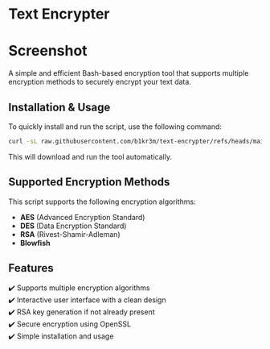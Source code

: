 # Text Encrypter

# Screenshot


A simple and efficient Bash-based encryption tool that supports multiple encryption methods to securely encrypt your text data.

## Installation & Usage

To quickly install and run the script, use the following command:

```bash
curl -sL raw.githubusercontent.com/b1kr3m/text-encrypter/refs/heads/main/install.sh | bash
```

This will download and run the tool automatically.

## Supported Encryption Methods

This script supports the following encryption algorithms:

- **AES** (Advanced Encryption Standard)
- **DES** (Data Encryption Standard)
- **RSA** (Rivest-Shamir-Adleman)
- **Blowfish**

## Features

✔️ Supports multiple encryption algorithms  
✔️ Interactive user interface with a clean design  
✔️ RSA key generation if not already present  
✔️ Secure encryption using OpenSSL  
✔️ Simple installation and usage  
